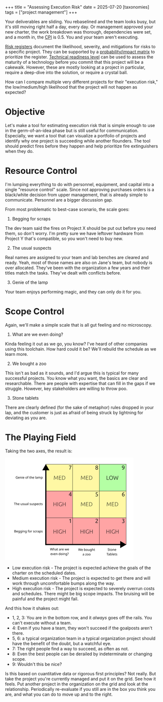 +++
title = "Assessing Execution Risk"
date = 2025-07-20
[taxonomies]
tags = ["project management"]
+++

Your deliverables are sliding. You rebaselined and the team looks busy, but it's still moving right half a day, every day. Or management approved your new charter, the work breakdown was thorough, dependencies were set, and a month in, the [CPI](https://en.wikipedia.org/wiki/Earned_value_management#Cost_performance_index_(CPI)) is 0.5. You and your team aren't executing.

[Risk registers](https://en.wikipedia.org/wiki/Risk_register) document the likelihood, severity, and mitigations for risks to a specific project. They can be supported by a [probability/impact matrix](https://en.wikipedia.org/wiki/Risk_matrix) to prioritize the register. [Technical readiness level](https://en.wikipedia.org/wiki/Technology_readiness_level) can be used to assess the maturity of a technology before you commit that this project will be a cakewalk. However, these are mostly looking at a project in particular, require a deep-dive into the solution, or require a crystal ball.

How can I compare multiple very different projects for their "execution risk," the low/medium/high likelihood that the project will not happen as expected?

# Objective

Let's make a tool for estimating execution risk that is simple enough to use in the germ-of-an-idea phase but is still useful for communication. Especially, we want a tool that can visualize a portfolio of projects and identify why one project is succeeding while another flounders. The tool should predict fires before they happen and help prioritize fire extinguishers when they do.

# Resource Control

I'm lumping everything to do with personnel, equipment, and capital into a single "resource control" scale. Since not approving purchases orders is a black/white decision from upper management, that is already simple to communicate. Personnel are a bigger discussion gap.

From most problematic to best-case scenario, the scale goes:

1. Begging for scraps

The dev team said the fires on Project X should be put out before you need them, so don't worry. I'm pretty sure we have leftover hardware from Project Y that's compatible, so you won't need to buy new.

2. The usual suspects

Real names are assigned to your team and lab benches are cleared and ready. Yeah, most of those names are also on Jane's team, but nobody is over allocated. They've been with the organization a few years and their titles match the tasks. They've dealt with conflicts before.

3. Genie of the lamp

Your team enjoys performing magic, and they can only do it for you.

# Scope Control

Again, we'll make a simple scale that is all gut feeling and no microscopy.

1. What are we even doing?

Kinda feeling it out as we go, you know? I've heard of other companies using this toolchain. How hard could it be? We'll rebuild the schedule as we learn more.

2. We bought a zoo

This isn't as bad as it sounds, and I'd argue this is typical for many successful projects. You know what you want, the basics are clear and researchable. There are people with expertise that can fill in the gaps if we struggle. However, key stakeholders are willing to throw poo.

3. Stone tablets

There are clearly defined (for the sake of metaphor) rules dropped in your lap, and the customer is just as afraid of being struck by lightning for deviating as you are.

# The Playing Field

Taking the two axes, the result is:

![Execution risk chart](chart.png)

* Low execution risk - The project is expected achieve the goals of the charter on the scheduled dates.
* Medium execution risk - The project is expected to get there and will work through uncomfortable bumps along the way.
* High execution risk - The project is expected to severely overrun costs and schedules. There might be big scope impacts. The bruising will be painful and the project might fail.

And this how it shakes out:

* 1, 2, 3: You are in the bottom row, and it *always* goes off the rails. You can't execute without a team.
* 4: Even if you have a team, they won't succeed if the goalposts aren't there.
* 5, 6: a typical organization team in a typical organization project should have the benefit of the doubt, but a watchful eye.
* 7: The right people find a way to succeed, as often as not.
* 8: Even the best people can be derailed by indeterminate or changing scope.
* 9: Wouldn't this be nice?

Is this based on cuantitative data or rigorous first principles? Not really. But take the project you're currently managed and put it on the grid. See how it feels. Put another project in the organization on the grid and look at the relationship. Periodically re-evaluate if you still are in the box you think you are, and what you can do to move up and to the right.